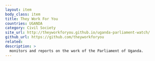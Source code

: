 ```yaml
---
layout: item
body_class: item
title: They Work For You
countries: UGANDA
category: Civil Society
site_url: http://theyworkforyou.github.io/uganda-parliament-watch/
github_url: https://github.com/theyworkforyou
related: 
description: >
  mon­i­tors and re­ports on the work of the Par­lia­ment of Uganda.
---
```

